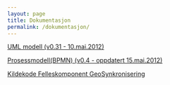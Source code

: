 ```yaml
---
layout: page
title: Dokumentasjon 
permalink: /dokumentasjon/
---
```


[UML modell (v0.31 - 10.mai.2012)](http://www.geosynkronisering.no/files/umlmodell/0.3)

[Prosessmodell(BPMN) (v0.4 - oppdatert 15.mai.2012)](http://www.geosynkronisering.no/files/prosessmodell/0.4)

[Kildekode Felleskomponent GeoSynkronisering](https://github.com/kartverket/geosynkronisering)

